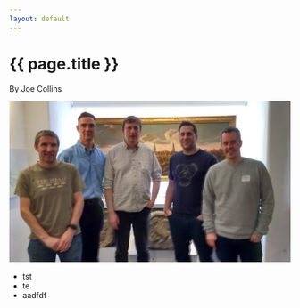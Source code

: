 ```yaml
---
layout: default
---
```

# {{ page.title }}

By Joe Collins

![Shrewsbury Museum](/img/ShrewsburyMuseum.jpg)

* tst
* te
* aadfdf
